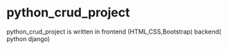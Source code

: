 # python_crud_project
python_crud_project is written in frontend (HTML,CSS,Bootstrap) backend( python django)
